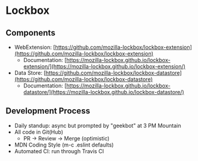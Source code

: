 # Lockbox

## Components

- WebExtension: [https://github.com/mozilla-lockbox/lockbox-extension](https://github.com/mozilla-lockbox/lockbox-extension)
  - Documentation: [https://mozilla-lockbox.github.io/lockbox-extension/](https://mozilla-lockbox.github.io/lockbox-extension/)
- Data Store: [https://github.com/mozilla-lockbox/lockbox-datastore](https://github.com/mozilla-lockbox/lockbox-datastore)
  - Documentation: [https://mozilla-lockbox.github.io/lockbox-datastore/](https://mozilla-lockbox.github.io/lockbox-datastore/)

## Development Process

* Daily standup: async but prompted by "geekbot" at 3 PM Mountain
* All code in Git(Hub)
  * PR -> Review -> Merge (optimistic)
* MDN Coding Style (m-c .eslint defaults)
* Automated CI: run through Travis CI

